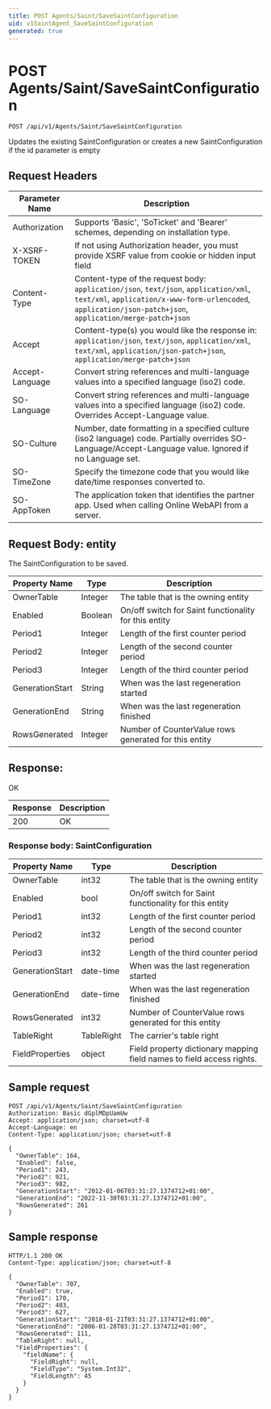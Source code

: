 ```yaml
---
title: POST Agents/Saint/SaveSaintConfiguration
uid: v1SaintAgent_SaveSaintConfiguration
generated: true
---
```


# POST Agents/Saint/SaveSaintConfiguration

```http
POST /api/v1/Agents/Saint/SaveSaintConfiguration
```

Updates the existing SaintConfiguration or creates a new SaintConfiguration if the id parameter is empty








## Request Headers

| Parameter Name | Description |
|----------------|-------------|
| Authorization  | Supports 'Basic', 'SoTicket' and 'Bearer' schemes, depending on installation type. |
| X-XSRF-TOKEN   | If not using Authorization header, you must provide XSRF value from cookie or hidden input field |
| Content-Type | Content-type of the request body: `application/json`, `text/json`, `application/xml`, `text/xml`, `application/x-www-form-urlencoded`, `application/json-patch+json`, `application/merge-patch+json` |
| Accept         | Content-type(s) you would like the response in: `application/json`, `text/json`, `application/xml`, `text/xml`, `application/json-patch+json`, `application/merge-patch+json` |
| Accept-Language | Convert string references and multi-language values into a specified language (iso2) code. |
| SO-Language | Convert string references and multi-language values into a specified language (iso2) code. Overrides Accept-Language value. |
| SO-Culture | Number, date formatting in a specified culture (iso2 language) code. Partially overrides SO-Language/Accept-Language value. Ignored if no Language set. |
| SO-TimeZone | Specify the timezone code that you would like date/time responses converted to. |
| SO-AppToken | The application token that identifies the partner app. Used when calling Online WebAPI from a server. |

## Request Body: entity 

The SaintConfiguration to be saved. 

| Property Name | Type |  Description |
|----------------|------|--------------|
| OwnerTable | Integer | The table that is the owning entity |
| Enabled | Boolean | On/off switch for Saint functionality for this entity |
| Period1 | Integer | Length of the first counter period |
| Period2 | Integer | Length of the second counter period |
| Period3 | Integer | Length of the third counter period |
| GenerationStart | String | When was the last regeneration started |
| GenerationEnd | String | When was the last regeneration finished |
| RowsGenerated | Integer | Number of CounterValue rows generated for this entity |

## Response:

OK

| Response | Description |
|----------------|-------------|
| 200 | OK |

### Response body: SaintConfiguration

| Property Name | Type |  Description |
|----------------|------|--------------|
| OwnerTable | int32 | The table that is the owning entity |
| Enabled | bool | On/off switch for Saint functionality for this entity |
| Period1 | int32 | Length of the first counter period |
| Period2 | int32 | Length of the second counter period |
| Period3 | int32 | Length of the third counter period |
| GenerationStart | date-time | When was the last regeneration started |
| GenerationEnd | date-time | When was the last regeneration finished |
| RowsGenerated | int32 | Number of CounterValue rows generated for this entity |
| TableRight | TableRight | The carrier's table right |
| FieldProperties | object | Field property dictionary mapping field names to field access rights. |

## Sample request

```http!
POST /api/v1/Agents/Saint/SaveSaintConfiguration
Authorization: Basic dGplMDpUamUw
Accept: application/json; charset=utf-8
Accept-Language: en
Content-Type: application/json; charset=utf-8

{
  "OwnerTable": 164,
  "Enabled": false,
  "Period1": 243,
  "Period2": 921,
  "Period3": 982,
  "GenerationStart": "2012-01-06T03:31:27.1374712+01:00",
  "GenerationEnd": "2022-11-30T03:31:27.1374712+01:00",
  "RowsGenerated": 261
}
```

## Sample response

```http_
HTTP/1.1 200 OK
Content-Type: application/json; charset=utf-8

{
  "OwnerTable": 707,
  "Enabled": true,
  "Period1": 170,
  "Period2": 403,
  "Period3": 627,
  "GenerationStart": "2018-01-21T03:31:27.1374712+01:00",
  "GenerationEnd": "2006-01-28T03:31:27.1374712+01:00",
  "RowsGenerated": 111,
  "TableRight": null,
  "FieldProperties": {
    "fieldName": {
      "FieldRight": null,
      "FieldType": "System.Int32",
      "FieldLength": 45
    }
  }
}
```